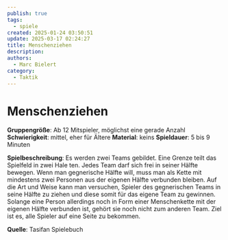 ```yaml
---
publish: true
tags:
  - spiele
created: 2025-01-24 03:50:51
update: 2025-03-17 02:24:27
title: Menschenziehen
description: 
authors:
  - Marc Bielert
category:
  - Taktik
---
```


# Menschenziehen

**Gruppengröße**: Ab 12 Mitspieler, möglichst eine gerade Anzahl
**Schwierigkeit**: mittel, eher für Ältere
**Material**: keins
**Spieldauer**: 5 bis 9 Minuten

**Spielbeschreibung**:
Es werden zwei Teams gebildet. Eine Grenze teilt das Spielfeld in zwei Hale ten. Jedes Team darf sich frei in seiner Hälfte bewegen. Wenn man gegnerische Hälfte will, muss man als Kette mit mindestens zwei Personen aus der eigenen Hälfte verbunden bleiben. Auf die Art und Weise kann man versuchen, Spieler des gegnerischen Teams in seine Hälfte zu ziehen und diese somit für das eigene Team zu gewinnen. Solange eine Person allerdings noch in Form einer Menschenkette mit der eigenen Hälfte verbunden ist, gehört sie noch nicht zum anderen Team. Ziel ist es, alle Spieler auf eine Seite zu bekommen.

**Quelle**:
Tasifan Spielebuch